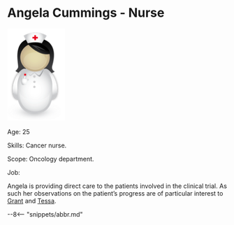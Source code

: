 <!-- SPDX-License-Identifier: CC-BY-4.0 -->
<!-- Copyright Contributors to the ODPi Egeria project. -->

# Angela Cummings - Nurse

![Icon](angela-cummings.png)


Age: 25

Skills: Cancer nurse.

Scope: Oncology department.

Job:

Angela is providing direct care to the patients involved in the clinical trial.
As such her observations on the patient’s progress are of particular
interest to [Grant](/practices/coco-pharmaceuticals/personas/grant-able) and [Tessa](/practices/coco-pharmaceuticals/personas/tessa-tube).


--8<-- "snippets/abbr.md"
